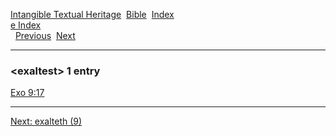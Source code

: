 [Intangible Textual Heritage](../../index)  [Bible](../index) 
[Index](index)   
[e Index](_e_)  
  [Previous](c03930)  [Next](c03932) 

------------------------------------------------------------------------

### &lt;exaltest&gt; 1 entry

[Exo 9:17](../kjv/exo009.htm#017)  

------------------------------------------------------------------------

[Next: exalteth (9)](c03932)
